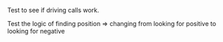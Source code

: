 Test to see if driving calls work.

Test the logic of finding position => changing from looking for positive to looking for negative